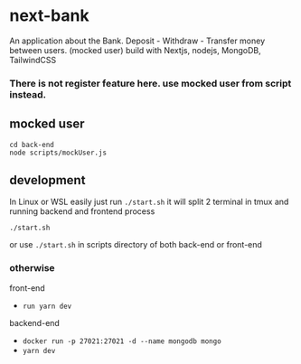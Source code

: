 # next-bank
An application about the Bank. Deposit - Withdraw - Transfer money between users. (mocked user) build with Nextjs, nodejs, MongoDB, TailwindCSS

### There is not register feature here. use mocked user from script instead.

## mocked user 
```
cd back-end
node scripts/mockUser.js
```

## development
In Linux or WSL easily just run `./start.sh` it will split 2 terminal in tmux and running backend and frontend process
```
./start.sh
```
or use `./start.sh` in scripts directory of both back-end or front-end

### otherwise 
front-end 
- `run yarn dev`

backend-end 
- `docker run -p 27021:27021 -d --name mongodb mongo`
- `yarn dev`



